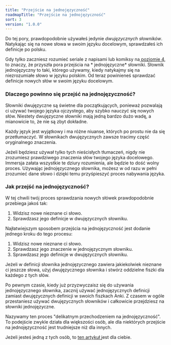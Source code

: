 ```yaml
---
title: "Przejście na jednojęzyczność"
roadmapTitle: "Przejście na jednojęzyczność"
sort: 3
version: "1.0.0"
---
```


Do tej pory, prawdopodobnie używałeś jedynie *dwujęzycznych słowników*. Natykając się na nowe słowa w swoim języku docelowym, sprawdzałeś ich definicje po polsku.

Gdy tylko zaczniesz rozumieć seriale z napisami lub komiksy na[ poziomie 4,][level-4] to znaczy, że przyszła pora przejścia na * jednojęzyczne* słowniki. Słownik jednojęzyczny to taki, którego używamy, kiedy natykajmy się na niezrozumiałe słowo w języku polskim. Od teraz powinieneś sprawdzać definicje nowych słów w swoim języku docelowym.

### Dlaczego powinno się przejść na jednojęzyczność?
Słowniki dwujęzyczne są świetne dla początkujących, ponieważ pozwalają ci używać twojego języka ojczystego, aby szybko nauczyć się nowych słów. Niestety dwujęzyczne słowniki mają jedną bardzo dużo wadę, a mianowicie to, że nie są zbyt dokładne.

Każdy język jest wyjątkowy i ma różne niuanse, których po prostu nie da się przetłumaczyć. W słownikach dwujęzycznych zawsze tracimy część oryginalnego znaczenia.

Jeżeli będziesz używał tylko tych nieścisłych tłumaczeń, nigdy nie zrozumiesz prawdziwego znaczenia słów twojego języka docelowego. Immersja załata wszystkie te dziury rozumienia, ale będzie to dość wolny proces. Używając jednojęzycznego słownika, możesz w od razu w pełni zrozumieć dane słowo i dzięki temu przyśpieszyć proces nabywania języka.

### Jak przejść na jednojęzyczność?
W tej chwili twój proces sprawdzania nowych słówek prawdopodobnie przebiega jakoś tak:
1. Widzisz nowe nieznane ci słowo.
1. Sprawdzasz jego definicje w dwujęzycznych słowniku.

Najłatwiejszym sposobem przejścia na jednojęzyczność jest dodanie jednego kroku do tego procesu:
1. Widzisz nowe nieznane ci słowo.
1. Sprawdzasz jego znaczenie w jednojęzycznym słowniku.
1. Sprawdzasz jego definicje w dwujęzycznych słowniku.

Jeżeli w definicji słownika jednojęzycznego zawiera jakiekolwiek nieznane ci jeszcze słowa, użyj dwujęzycznego słownika i stwórz oddzielne fiszki dla każdego z tych słów.

Po pewnym czasie, kiedy już przyzwyczaisz się do używania jednojęzycznego słownika, zacznij używać jednojęzycznych definicji zamiast dwujęzycznych definicji w swoich fiszkach Anki. Z czasem w ogóle przestaniesz używać dwujęzycznych słowników i całkowicie przejdziesz na słowniki jednojęzyczne.

Nazywamy ten proces "delikatnym przechodzeniem na jednojęzyczność". To podejście zwykle działa dla większości osób, ale dla niektórych przejście na jednojęzyczność jest trudniejsze niż dla innych.

Jeżeli jesteś jedną z tych osób, to [ ten artykuł ][structured-monolingual] jest dla ciebie.

[level-4]: /simplified/stage-2/a/measure-comprehension#Level-4-Story
[structured-monolingual]: /roadmap/stage-2/c/structured-monolingual-transition
